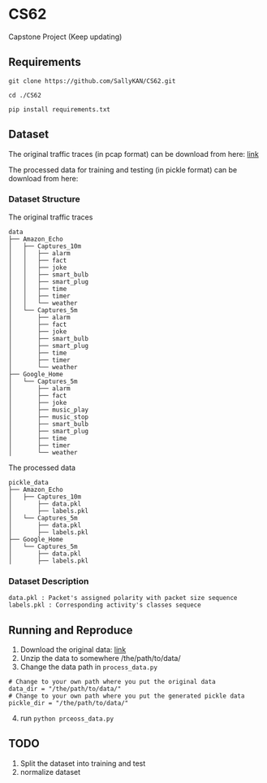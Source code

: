 # CS62
Capstone Project
(Keep updating)

## Requirements
`git clone https://github.com/SallyKAN/CS62.git`

`cd ./CS62`

`pip install requirements.txt`
## Dataset
The original traffic traces (in pcap format) can be download from here:
[link](https://drive.google.com/open?id=1eqSQzm2VUNQwtWhknwd-AzdB4GGxsZ2D)

The processed data for training and testing (in pickle format) can be download from here:
  
### Dataset Structure

The original traffic traces

```
data
├── Amazon_Echo
│   ├── Captures_10m
│   │   ├── alarm
│   │   ├── fact
│   │   ├── joke
│   │   ├── smart_bulb
│   │   ├── smart_plug
│   │   ├── time
│   │   ├── timer
│   │   └── weather
│   └── Captures_5m
│       ├── alarm
│       ├── fact
│       ├── joke
│       ├── smart_bulb
│       ├── smart_plug
│       ├── time
│       ├── timer
│       └── weather
├── Google_Home
│   └── Captures_5m
│       ├── alarm
│       ├── fact
│       ├── joke
│       ├── music_play
│       ├── music_stop
│       ├── smart_bulb
│       ├── smart_plug
│       ├── time
│       ├── timer
│       └── weather
```
The processed data
```
pickle_data
├── Amazon_Echo
│   ├── Captures_10m
│       ├── data.pkl
│       ├── labels.pkl
│   └── Captures_5m
│       ├── data.pkl
│       ├── labels.pkl
├── Google_Home
│   └── Captures_5m
│       ├── data.pkl
│       ├── labels.pkl

```
### Dataset Description
```
data.pkl : Packet's assigned polarity with packet size sequence
labels.pkl : Corresponding activity's classes sequece
```

## Running and Reproduce
1. Download the original data: [link](https://drive.google.com/open?id=1eqSQzm2VUNQwtWhknwd-AzdB4GGxsZ2D)
2. Unzip the data to somewhere /the/path/to/data/
3. Change the data path in `process_data.py`

```
# Change to your own path where you put the original data
data_dir = "/the/path/to/data/"
# Change to your own path where you put the generated pickle data
pickle_dir = "/the/path/to/data/"
```
4. run `python prceoss_data.py`

## TODO 
1. Split the dataset into training and test
2. normalize dataset 
